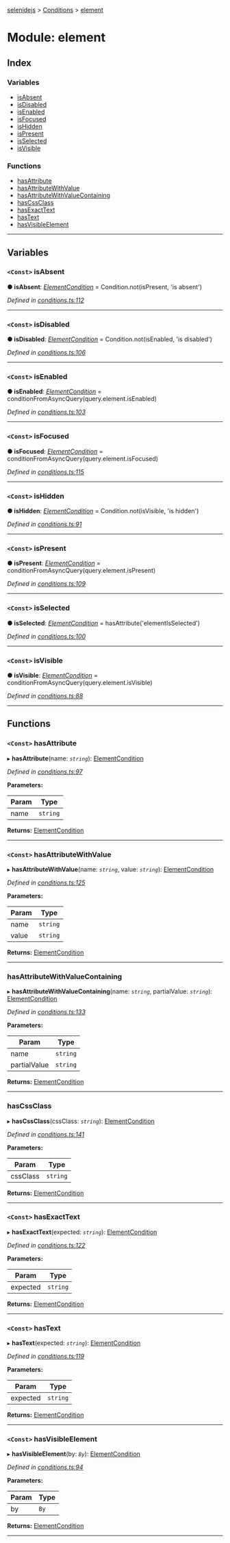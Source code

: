 [selenidejs](../README.md) > [Conditions](../modules/conditions.md) > [element](../modules/conditions.element.md)

# Module: element

## Index

### Variables

* [isAbsent](conditions.element.md#isabsent)
* [isDisabled](conditions.element.md#isdisabled)
* [isEnabled](conditions.element.md#isenabled)
* [isFocused](conditions.element.md#isfocused)
* [isHidden](conditions.element.md#ishidden)
* [isPresent](conditions.element.md#ispresent)
* [isSelected](conditions.element.md#isselected)
* [isVisible](conditions.element.md#isvisible)

### Functions

* [hasAttribute](conditions.element.md#hasattribute)
* [hasAttributeWithValue](conditions.element.md#hasattributewithvalue)
* [hasAttributeWithValueContaining](conditions.element.md#hasattributewithvaluecontaining)
* [hasCssClass](conditions.element.md#hascssclass)
* [hasExactText](conditions.element.md#hasexacttext)
* [hasText](conditions.element.md#hastext)
* [hasVisibleElement](conditions.element.md#hasvisibleelement)

---

## Variables

<a id="isabsent"></a>

### `<Const>` isAbsent

**● isAbsent**: *[ElementCondition](../#elementcondition)* = 
            Condition.not(isPresent, 'is absent')

*Defined in [conditions.ts:112](https://github.com/KnowledgeExpert/selenidejs/blob/master/lib/conditions.ts#L112)*

___
<a id="isdisabled"></a>

### `<Const>` isDisabled

**● isDisabled**: *[ElementCondition](../#elementcondition)* = 
            Condition.not(isEnabled, 'is disabled')

*Defined in [conditions.ts:106](https://github.com/KnowledgeExpert/selenidejs/blob/master/lib/conditions.ts#L106)*

___
<a id="isenabled"></a>

### `<Const>` isEnabled

**● isEnabled**: *[ElementCondition](../#elementcondition)* = 
            conditionFromAsyncQuery(query.element.isEnabled)

*Defined in [conditions.ts:103](https://github.com/KnowledgeExpert/selenidejs/blob/master/lib/conditions.ts#L103)*

___
<a id="isfocused"></a>

### `<Const>` isFocused

**● isFocused**: *[ElementCondition](../#elementcondition)* = 
            conditionFromAsyncQuery(query.element.isFocused)

*Defined in [conditions.ts:115](https://github.com/KnowledgeExpert/selenidejs/blob/master/lib/conditions.ts#L115)*

___
<a id="ishidden"></a>

### `<Const>` isHidden

**● isHidden**: *[ElementCondition](../#elementcondition)* = 
            Condition.not(isVisible, 'is hidden')

*Defined in [conditions.ts:91](https://github.com/KnowledgeExpert/selenidejs/blob/master/lib/conditions.ts#L91)*

___
<a id="ispresent"></a>

### `<Const>` isPresent

**● isPresent**: *[ElementCondition](../#elementcondition)* = 
            conditionFromAsyncQuery(query.element.isPresent)

*Defined in [conditions.ts:109](https://github.com/KnowledgeExpert/selenidejs/blob/master/lib/conditions.ts#L109)*

___
<a id="isselected"></a>

### `<Const>` isSelected

**● isSelected**: *[ElementCondition](../#elementcondition)* = 
            hasAttribute('elementIsSelected')

*Defined in [conditions.ts:100](https://github.com/KnowledgeExpert/selenidejs/blob/master/lib/conditions.ts#L100)*

___
<a id="isvisible"></a>

### `<Const>` isVisible

**● isVisible**: *[ElementCondition](../#elementcondition)* = 
            conditionFromAsyncQuery(query.element.isVisible)

*Defined in [conditions.ts:88](https://github.com/KnowledgeExpert/selenidejs/blob/master/lib/conditions.ts#L88)*

___

## Functions

<a id="hasattribute"></a>

### `<Const>` hasAttribute

▸ **hasAttribute**(name: *`string`*): [ElementCondition](../#elementcondition)

*Defined in [conditions.ts:97](https://github.com/KnowledgeExpert/selenidejs/blob/master/lib/conditions.ts#L97)*

**Parameters:**

| Param | Type |
| ------ | ------ |
| name | `string` |

**Returns:** [ElementCondition](../#elementcondition)

___
<a id="hasattributewithvalue"></a>

### `<Const>` hasAttributeWithValue

▸ **hasAttributeWithValue**(name: *`string`*, value: *`string`*): [ElementCondition](../#elementcondition)

*Defined in [conditions.ts:125](https://github.com/KnowledgeExpert/selenidejs/blob/master/lib/conditions.ts#L125)*

**Parameters:**

| Param | Type |
| ------ | ------ |
| name | `string` |
| value | `string` |

**Returns:** [ElementCondition](../#elementcondition)

___
<a id="hasattributewithvaluecontaining"></a>

###  hasAttributeWithValueContaining

▸ **hasAttributeWithValueContaining**(name: *`string`*, partialValue: *`string`*): [ElementCondition](../#elementcondition)

*Defined in [conditions.ts:133](https://github.com/KnowledgeExpert/selenidejs/blob/master/lib/conditions.ts#L133)*

**Parameters:**

| Param | Type |
| ------ | ------ |
| name | `string` |
| partialValue | `string` |

**Returns:** [ElementCondition](../#elementcondition)

___
<a id="hascssclass"></a>

###  hasCssClass

▸ **hasCssClass**(cssClass: *`string`*): [ElementCondition](../#elementcondition)

*Defined in [conditions.ts:141](https://github.com/KnowledgeExpert/selenidejs/blob/master/lib/conditions.ts#L141)*

**Parameters:**

| Param | Type |
| ------ | ------ |
| cssClass | `string` |

**Returns:** [ElementCondition](../#elementcondition)

___
<a id="hasexacttext"></a>

### `<Const>` hasExactText

▸ **hasExactText**(expected: *`string`*): [ElementCondition](../#elementcondition)

*Defined in [conditions.ts:122](https://github.com/KnowledgeExpert/selenidejs/blob/master/lib/conditions.ts#L122)*

**Parameters:**

| Param | Type |
| ------ | ------ |
| expected | `string` |

**Returns:** [ElementCondition](../#elementcondition)

___
<a id="hastext"></a>

### `<Const>` hasText

▸ **hasText**(expected: *`string`*): [ElementCondition](../#elementcondition)

*Defined in [conditions.ts:119](https://github.com/KnowledgeExpert/selenidejs/blob/master/lib/conditions.ts#L119)*

**Parameters:**

| Param | Type |
| ------ | ------ |
| expected | `string` |

**Returns:** [ElementCondition](../#elementcondition)

___
<a id="hasvisibleelement"></a>

### `<Const>` hasVisibleElement

▸ **hasVisibleElement**(by: *`By`*): [ElementCondition](../#elementcondition)

*Defined in [conditions.ts:94](https://github.com/KnowledgeExpert/selenidejs/blob/master/lib/conditions.ts#L94)*

**Parameters:**

| Param | Type |
| ------ | ------ |
| by | `By` |

**Returns:** [ElementCondition](../#elementcondition)

___

